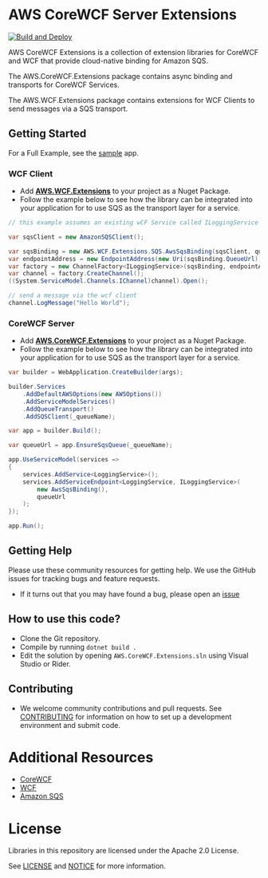 # AWS CoreWCF Server Extensions
[![Build and Deploy](https://github.com/aws/aws-corewcf-extensions/actions/workflows/build-and-deploy.yml/badge.svg)](https://github.com/aws/aws-corewcf-extensions/actions/workflows/build-and-deploy.yml)

AWS CoreWCF Extensions is a collection of extension libraries for CoreWCF and WCF that provide cloud-native binding for Amazon SQS.  

The AWS.CoreWCF.Extensions package contains async binding and transports for CoreWCF Services.

The AWS.WCF.Extensions package contains extensions for WCF Clients to send messages via a SQS transport.

## Getting Started

For a Full Example, see the [sample](./sample/README.md) app.
### WCF Client

* Add [**AWS.WCF.Extensions**](https://www.nuget.org/packages/AWS.WCF.Extensions) to your project as a Nuget Package.
* Follow the example below to see how the library can be integrated into your application for to use SQS as the transport layer for a service.

```csharp
// this example assumes an existing wCF Service called ILoggingService

var sqsClient = new AmazonSQSClient();

var sqsBinding = new AWS.WCF.Extensions.SQS.AwsSqsBinding(sqsClient, queueName);
var endpointAddress = new EndpointAddress(new Uri(sqsBinding.QueueUrl));
var factory = new ChannelFactory<ILoggingService>(sqsBinding, endpointAddress);
var channel = factory.CreateChannel();
((System.ServiceModel.Channels.IChannel)channel).Open();

// send a message via the wcf client
channel.LogMessage("Hello World");
```

### CoreWCF Server

* Add [**AWS.CoreWCF.Extensions**](https://www.nuget.org/packages/AWS.CoreWCF.Extensions) to your project as a Nuget Package.
* Follow the example below to see how the library can be integrated into your application for to use SQS as the transport layer for a service.

```csharp
var builder = WebApplication.CreateBuilder(args);

builder.Services
    .AddDefaultAWSOptions(new AWSOptions())
    .AddServiceModelServices()
    .AddQueueTransport()
    .AddSQSClient(_queueName);

var app = builder.Build();

var queueUrl = app.EnsureSqsQueue(_queueName);

app.UseServiceModel(services =>
{
    services.AddService<LoggingService>();
    services.AddServiceEndpoint<LoggingService, ILoggingService>(
        new AwsSqsBinding(),
        queueUrl
    );
});

app.Run();
```

## Getting Help

Please use these community resources for getting help. We use the GitHub issues
for tracking bugs and feature requests.

* If it turns out that you may have found a bug,
  please open an [issue](https://github.com/aws/aws-corewcf-extensions/issues/new)
  
  
## How to use this code?
* Clone the Git repository.
* Compile by running `dotnet build .`
* Edit the solution by opening `AWS.CoreWCF.Extensions.sln` using Visual Studio or Rider.


## Contributing

* We welcome community contributions and pull requests. See
[CONTRIBUTING](./CONTRIBUTING.md) for information on how to set up a development
environment and submit code.

# Additional Resources
 
- [CoreWCF](https://github.com/CoreWCF/CoreWCF)
- [WCF](https://github.com/dotnet/wcf)
- [Amazon SQS](https://aws.amazon.com/sqs/)

# License

Libraries in this repository are licensed under the Apache 2.0 License.

See [LICENSE](./LICENSE) and [NOTICE](./NOTICE) for more information.  

